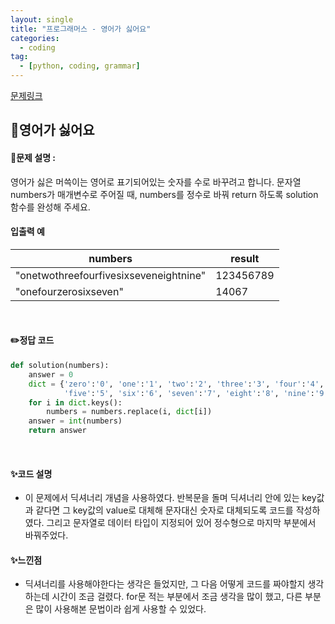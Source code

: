 ```yaml
---
layout: single
title: "프로그래머스 - 영어가 싫어요"
categories: 
  - coding
tag:
  - [python, coding, grammar]
--- 
```

[문제링크](https://school.programmers.co.kr/learn/courses/30/lessons/120894)  

## 📌영어가 싫어요
#### 📖문제 설명 :  
영어가 싫은 머쓱이는 영어로 표기되어있는 숫자를 수로 바꾸려고 합니다. 문자열 numbers가 매개변수로 주어질 때, numbers를 정수로 바꿔 return 하도록 solution 함수를 완성해 주세요.

#### 입출력 예 

|numbers|result|
|---|---|
|"onetwothreefourfivesixseveneightnine"|123456789|
|"onefourzerosixseven"|14067|

<br>

#### ✏️정답 코드
```python
def solution(numbers):
    answer = 0
    dict = {'zero':'0', 'one':'1', 'two':'2', 'three':'3', 'four':'4', 
            'five':'5', 'six':'6', 'seven':'7', 'eight':'8', 'nine':'9'}
    for i in dict.keys():
        numbers = numbers.replace(i, dict[i])
    answer = int(numbers)
    return answer
```

<br>

#### ✨코드 설명
- 이 문제에서 딕셔너리 개념을 사용하였다. 반복문을 돌며 딕셔너리 안에 있는 key값과 같다면 그 key값의 value로 대체해
  문자대신 숫자로 대체되도록 코드를 작성하였다. 그리고 문자열로 데이터 타입이 지정되어 있어 정수형으로 마지막 부분에서 바꿔주었다. 
  
#### ✨느낀점
- 딕셔너리를 사용해야한다는 생각은 들었지만, 그 다음 어떻게 코드를 짜야할지 생각하는데 시간이 조금 걸렸다.
  for문 적는 부분에서 조금 생각을 많이 했고, 다른 부분은 많이 사용해본 문법이라 쉽게 사용할 수 있었다. 
  
